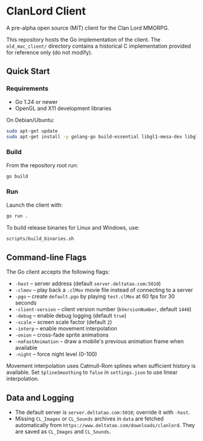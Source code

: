 # ClanLord Client

A pre-alpha open source (MIT) client for the Clan Lord MMORPG.

This repository hosts the Go implementation of the client. The
`old_mac_client/` directory contains a historical C implementation provided
for reference only (do not modify).

## Quick Start

### Requirements

- Go 1.24 or newer
- OpenGL and X11 development libraries

On Debian/Ubuntu:

```bash
sudo apt-get update
sudo apt-get install -y golang-go build-essential libgl1-mesa-dev libglu1-mesa-dev xorg-dev
```

### Build

From the repository root run:

```bash
go build
```

### Run

Launch the client with:

```bash
go run .
```

To build release binaries for Linux and Windows, use:

```bash
scripts/build_binaries.sh
```

## Command-line Flags

The Go client accepts the following flags:

- `-host` – server address (default `server.deltatao.com:5010`)
- `-clmov` – play back a `.clMov` movie file instead of connecting to a server
- `-pgo` – create `default.pgo` by playing `test.clMov` at 60 fps for 30 seconds
- `-client-version` – client version number (`kVersionNumber`, default `1440`)
- `-debug` – enable debug logging (default `true`)
- `-scale` – screen scale factor (default `2`)
- `-interp` – enable movement interpolation
- `-onion` – cross-fade sprite animations
- `-noFastAnimation` – draw a mobile's previous animation frame when available
- `-night` – force night level (0-100)

Movement interpolation uses Catmull-Rom splines when sufficient history is available. Set `SplineSmoothing` to `false` in `settings.json` to use linear interpolation.

## Data and Logging

- The default server is `server.deltatao.com:5010`; override it with `-host`.
- Missing `CL_Images` or `CL_Sounds` archives in `data` are fetched automatically from `https://www.deltatao.com/downloads/clanlord`.
  They are saved as `CL_Images` and `CL_Sounds`.

